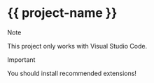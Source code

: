 # {{ project-name }}

> [!NOTE]
> This project only works with Visual Studio Code.

> [!IMPORTANT]
> You should install recommended extensions!
